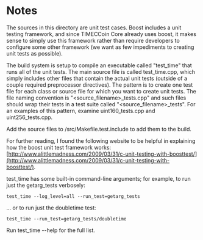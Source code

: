 # Notes
The sources in this directory are unit test cases.  Boost includes a
unit testing framework, and since TIMECCoin Core already uses boost, it makes
sense to simply use this framework rather than require developers to
configure some other framework (we want as few impediments to creating
unit tests as possible).

The build system is setup to compile an executable called "test_time"
that runs all of the unit tests.  The main source file is called
test_time.cpp, which simply includes other files that contain the
actual unit tests (outside of a couple required preprocessor
directives).  The pattern is to create one test file for each class or
source file for which you want to create unit tests.  The file naming
convention is "<source_filename>_tests.cpp" and such files should wrap
their tests in a test suite called "<source_filename>_tests".  For an
examples of this pattern, examine uint160_tests.cpp and
uint256_tests.cpp.

Add the source files to /src/Makefile.test.include to add them to the build.

For further reading, I found the following website to be helpful in
explaining how the boost unit test framework works:
[http://www.alittlemadness.com/2009/03/31/c-unit-testing-with-boosttest/](http://www.alittlemadness.com/2009/03/31/c-unit-testing-with-boosttest/).

test_time has some built-in command-line arguments; for
example, to run just the getarg_tests verbosely:

    test_time --log_level=all --run_test=getarg_tests

... or to run just the doubletime test:

    test_time --run_test=getarg_tests/doubletime

Run  test_time --help   for the full list.

